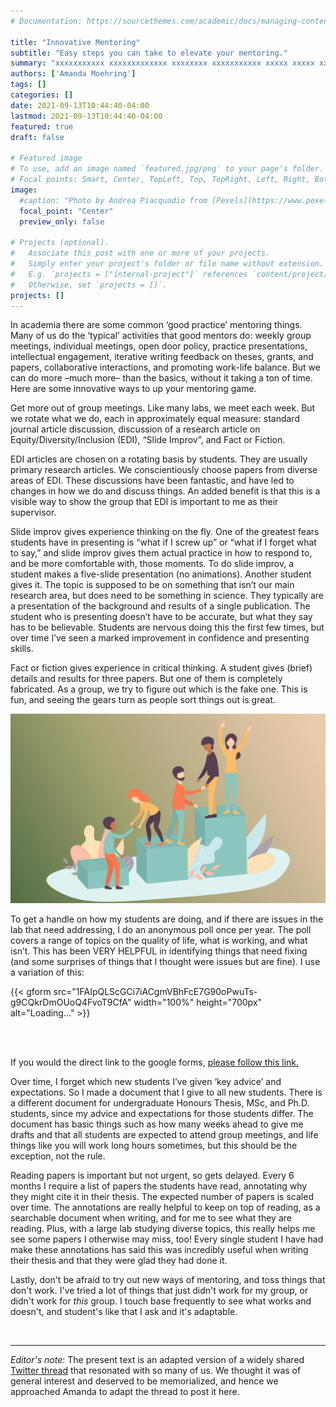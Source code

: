 ```yaml
---
# Documentation: https://sourcethemes.com/academic/docs/managing-content/

title: "Innovative Mentoring"
subtitle: "Easy steps you can take to elevate your mentoring."
summary: "xxxxxxxxxxx xxxxxxxxxxxxx xxxxxxxx xxxxxxxxxxx xxxxx xxxxx xx xxxx xxxxx xxxxxxxxxxxxx xxxxxxxx xxxxxxxxxxx xxxxx  xxxxxx."
authors: ['Amanda Moehring']
tags: []
categories: []
date: 2021-09-13T10:44:40-04:00
lastmod: 2021-09-13T10:44:40-04:00
featured: true
draft: false

# Featured image
# To use, add an image named `featured.jpg/png` to your page's folder.
# Focal points: Smart, Center, TopLeft, Top, TopRight, Left, Right, BottomLeft, Bottom, BottomRight.
image:
  #caption: "Photo by Andrea Piacquadio from [Pexels](https://www.pexels.com/photo/happy-ethnic-woman-sitting-at-table-with-laptop-3769021/)"
  focal_point: "Center"
  preview_only: false

# Projects (optional).
#   Associate this post with one or more of your projects.
#   Simply enter your project's folder or file name without extension.
#   E.g. `projects = ["internal-project"]` references `content/project/deep-learning/index.md`.
#   Otherwise, set `projects = []`.
projects: []
---
```


In academia there are some common ‘good practice’ mentoring things. Many of us do the ‘typical’ activities that good mentors do: weekly group meetings, individual meetings, open door policy, practice presentations, intellectual engagement, iterative writing feedback on theses, grants, and papers, collaborative interactions, and promoting work-life balance. But we can do more –much more– than the basics, without it taking a ton of time. Here are some innovative ways to up your mentoring game.

Get more out of group meetings. Like many labs, we meet each week. But we rotate what we do, each in approximately equal measure: standard journal article discussion, discussion of a research article on Equity/Diversity/Inclusion (EDI), “Slide Improv”, and Fact or Fiction.

EDI articles are chosen on a rotating basis by students. They are usually primary research articles. We conscientiously choose papers from diverse areas of EDI. These discussions have been fantastic, and have led to changes in how we do and discuss things. An added benefit is that this is a visible way to show the group that EDI is important to me as their supervisor.

Slide improv gives experience thinking on the fly. One of the greatest fears students have in presenting is “what if I screw up” or “what if I forget what to say,” and slide improv gives them actual practice in how to respond to, and be more comfortable with, those moments. To do slide improv, a student makes a five-slide presentation (no animations). Another student gives it. The topic is supposed to be on something that isn’t our main research area, but does need to be something in science. They typically are a presentation of the background and results of a single publication. The student who is presenting doesn’t have to be accurate, but what they say has to be believable. Students are nervous doing this the first few times, but over time I’ve seen a marked improvement in confidence and presenting skills.

Fact or fiction gives experience in critical thinking. A student gives (brief) details and results for three papers. But one of them is completely fabricated. As a group, we try to figure out which is the fake one. This is fun, and seeing the gears turn as people sort things out is great.

![](fig1.png) 

To get a handle on how my students are doing, and if there are issues in the lab that need addressing, I do an anonymous poll once per year. The poll covers a range of topics on the quality of life, what is working, and what isn’t. This has been VERY HELPFUL in identifying things that need fixing (and some surprises of things that I thought were issues but are fine). I use a variation of this:

{{< gform src="1FAIpQLScGCi7iACgmVBhFcE7G90oPwuTs-g9CQkrDmOUoQ4FvoT9CfA" width="100%" height="700px" alt="Loading..." >}}

<br><br>

If you would the direct link to the google forms, [please follow this link.](https://docs.google.com/forms/d/e/1FAIpQLScGCi7iACgmVBhFcE7G90oPwuTs-g9CQkrDmOUoQ4FvoT9CfA/viewform)

Over time, I forget which new students I’ve given ‘key advice’ and expectations. So I made a document that I give to all new students. There is a different document for undergraduate Honours Thesis, MSc, and Ph.D. students, since my advice and expectations for those students differ. The document has basic things such as how many weeks ahead to give me drafts and that all students are expected to attend group meetings, and life things like you will work long hours sometimes, but this should be the exception, not the rule.

Reading papers is important but not urgent, so gets delayed. Every 6 months I require a list of papers the students have read, annotating why they might cite it in their thesis. The expected number of papers is scaled over time. The annotations are really helpful to keep on top of reading, as a searchable document when writing, and for me to see what they are reading. Plus, with a large lab studying diverse topics, this really helps me see some papers I otherwise may miss, too! Every single student I have had make these annotations has said this was incredibly useful when writing their thesis and that they were glad they had done it.

Lastly, don't be afraid to try out new ways of mentoring, and toss things that don't work. I've tried a lot of things that just didn't work for my group, or didn't work for *this* group. I touch base frequently to see what works and doesn't, and student's like that I ask and it's adaptable.

<br>

----
*Editor's note*: The present text is an adapted version of a widely shared [Twitter thread](https://twitter.com/FlyBehaviour/status/1435285335743864835) that resonated with so many of us. We thought it was of general interest and deserved to be memorialized, and hence we approached Amanda to adapt the thread to post it here.